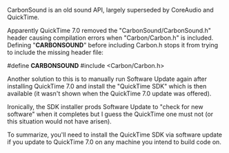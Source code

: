 

CarbonSound is an old sound API, largely superseded by CoreAudio and QuickTime.

Apparently QuickTime 7.0 removed the "CarbonSound/CarbonSound.h" header causing compilation errors when "Carbon/Carbon.h" is included.  Defining "__CARBONSOUND__" before including Carbon.h stops it from trying to include the missing header file:

    
  #define __CARBONSOUND__
  #include <Carbon/Carbon.h>


Another solution to this is to manually run Software Update again after installing QuickTime 7.0 and install the "QuickTime SDK" which is then available (it wasn't shown when the QuickTime 7.0 update was offered).

Ironically, the SDK installer prods Software Update to "check for new software" when it completes but I guess the QuickTime one must not (or this situation would not have arisen).

To summarize, you'll need to install the QuickTime SDK via software update if you update to QuickTime 7.0 on any machine you intend to build code on.
